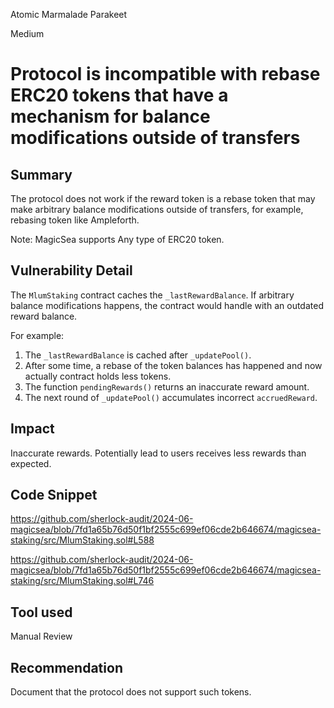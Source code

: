 Atomic Marmalade Parakeet

Medium

# Protocol is incompatible with rebase ERC20 tokens that have a mechanism for balance modifications outside of transfers

## Summary

The protocol does not work if the reward token is a rebase token that may make arbitrary balance modifications outside of transfers, for example, rebasing token like Ampleforth.

Note: MagicSea supports Any type of ERC20 token.

## Vulnerability Detail

The `MlumStaking` contract caches the `_lastRewardBalance`. If arbitrary balance modifications happens, the contract would handle with an outdated reward balance.

For example: 

1. The `_lastRewardBalance` is cached after `_updatePool()`.
2. After some time,  a rebase of the token balances has happened and now actually contract holds less tokens.
3. The function `pendingRewards()` returns an inaccurate reward amount.
4. The next round of `_updatePool()` accumulates incorrect `accruedReward`.

## Impact

Inaccurate rewards. Potentially lead to users receives less rewards than expected.

## Code Snippet

https://github.com/sherlock-audit/2024-06-magicsea/blob/7fd1a65b76d50f1bf2555c699ef06cde2b646674/magicsea-staking/src/MlumStaking.sol#L588

https://github.com/sherlock-audit/2024-06-magicsea/blob/7fd1a65b76d50f1bf2555c699ef06cde2b646674/magicsea-staking/src/MlumStaking.sol#L746

## Tool used

Manual Review

## Recommendation

Document that the protocol does not support such tokens.
